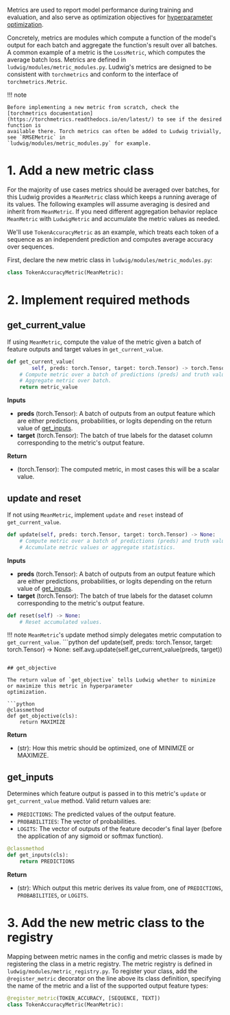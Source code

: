 Metrics are used to report model performance during training and evaluation, and also serve as optimization objectives
for [hyperparameter optimization](../hyper_parameter_optimization).

Concretely, metrics are modules which compute a function of the model's output for each batch and aggregate the
function's result over all batches. A common example of a metric is the `LossMetric`, which computes the average batch
loss. Metrics are defined in `ludwig/modules/metric_modules.py`. Ludwig's metrics are designed to be consistent with
`torchmetrics` and conform to the interface of `torchmetrics.Metric`.

!!! note

    Before implementing a new metric from scratch, check the
    [torchmetrics documentation](https://torchmetrics.readthedocs.io/en/latest/) to see if the desired function is
    available there. Torch metrics can often be added to Ludwig trivially, see `RMSEMetric` in
    `ludwig/modules/metric_modules.py` for example.

# 1. Add a new metric class

For the majority of use cases metrics should be averaged over batches, for this Ludwig provides a `MeanMetric` class
which keeps a running average of its values. The following examples will assume averaging is desired and inherit from
`MeanMetric`. If you need different aggregation behavior replace `MeanMetric` with `LudwigMetric` and accumulate the
metric values as needed.

We'll use `TokenAccuracyMetric` as an example, which treats each token of a sequence as an independent prediction and
computes average accuracy over sequences.

First, declare the new metric class in `ludwig/modules/metric_modules.py`:

```python
class TokenAccuracyMetric(MeanMetric):
```

# 2. Implement required methods

## get_current_value

If using `MeanMetric`, compute the value of the metric given a batch of feature outputs and target values in
`get_current_value`.

```python
def get_current_value(
        self, preds: torch.Tensor, target: torch.Tensor) -> torch.Tensor:
    # Compute metric over a batch of predictions (preds) and truth values (target).
    # Aggregate metric over batch.
    return metric_value
```

__Inputs__

- __preds__ (torch.Tensor): A batch of outputs from an output feature which are either predictions, probabilities, or
logits depending on the return value of [get_inputs](#get_inputs).
- __target__ (torch.Tensor): The batch of true labels for the dataset column corresponding to the metric's output
feature.

__Return__

- (torch.Tensor): The computed metric, in most cases this will be a scalar value.

## update and reset

If not using `MeanMetric`, implement `update` and `reset` instead of `get_current_value`.

```python
def update(self, preds: torch.Tensor, target: torch.Tensor) -> None:
    # Compute metric over a batch of predictions (preds) and truth values (target).
    # Accumulate metric values or aggregate statistics.
```

__Inputs__

- __preds__ (torch.Tensor): A batch of outputs from an output feature which are either predictions, probabilities, or
logits depending on the return value of [get_inputs](#get_inputs).
- __target__ (torch.Tensor): The batch of true labels for the dataset column corresponding to the metric's output
feature.

```python
def reset(self) -> None:
    # Reset accumulated values.
```

!!! note
    `MeanMetric`'s update method simply delegates metric computation to `get_current_value`.
    ```python
    def update(self, preds: torch.Tensor, target: torch.Tensor) -> None:
        self.avg.update(self.get_current_value(preds, target))
```

## get_objective

The return value of `get_objective` tells Ludwig whether to minimize or maximize this metric in hyperparameter
optimization.

```python
@classmethod
def get_objective(cls):
    return MAXIMIZE
```

__Return__

- (str): How this metric should be optimized, one of MINIMIZE or MAXIMIZE.

## get_inputs

Determines which feature output is passed in to this metric's `update` or `get_current_value` method. Valid return
values are:

- `PREDICTIONS`: The predicted values of the output feature.
- `PROBABILITIES`: The vector of probabilities.
- `LOGITS`: The vector of outputs of the feature decoder's final layer (before the application of any sigmoid or softmax
function).

```python
@classmethod
def get_inputs(cls):
    return PREDICTIONS
```

__Return__

- (str): Which output this metric derives its value from, one of `PREDICTIONS`, `PROBABILITIES`, or `LOGITS`.

# 3. Add the new metric class to the registry

Mapping between metric names in the config and metric classes is made by registering the class in a metric registry. The
metric registry is defined in `ludwig/modules/metric_registry.py`. To register your class, add the `@register_metric`
decorator on the line above its class definition, specifying the name of the metric and a list of the supported output
feature types:

```python
@register_metric(TOKEN_ACCURACY, [SEQUENCE, TEXT])
class TokenAccuracyMetric(MeanMetric):
```
